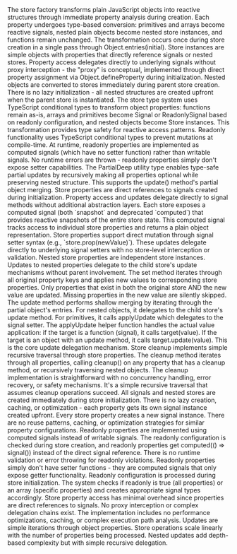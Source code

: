 <technical-internals>
  <store-architecture>
    <simple-reactive-proxy>
      <property-transformation>
        The store factory transforms plain JavaScript objects into reactive structures through immediate property analysis during creation. Each property undergoes type-based conversion: primitives and arrays become reactive signals, nested plain objects become nested store instances, and functions remain unchanged. The transformation occurs once during store creation in a single pass through Object.entries(initial).
      </property-transformation>
      <direct-property-delegation>
        Store instances are simple objects with properties that directly reference signals or nested stores. Property access delegates directly to underlying signals without proxy interception - the "proxy" is conceptual, implemented through direct property assignment via Object.defineProperty during initialization.
      </direct-property-delegation>
      <immediate-nested-creation>
        Nested objects are converted to stores immediately during parent store creation. There is no lazy initialization - all nested structures are created upfront when the parent store is instantiated.
      </immediate-nested-creation>
    </simple-reactive-proxy>
    <type-system-integration>
      <conditional-type-mapping>
        The store type system uses TypeScript conditional types to transform object properties: functions remain as-is, arrays and primitives become Signal<T> or ReadonlySignal<T> based on readonly configuration, and nested objects become Store<T> instances. This transformation provides type safety for reactive access patterns.
      </conditional-type-mapping>
      <readonly-type-enforcement>
        Readonly functionality uses TypeScript conditional types to prevent mutations at compile-time. At runtime, readonly properties are implemented as computed signals (which have no setter function) rather than writable signals. No runtime errors are thrown - readonly properties simply don't expose setter capabilities.
      </readonly-type-enforcement>
      <partial-deep-updates>
        The PartialDeep utility type enables type-safe partial updates by recursively making all properties optional while preserving nested structure. This supports the update() method's partial object merging.
      </partial-deep-updates>
    </type-system-integration>
    <signal-integration>
      <direct-signal-delegation>
        Store properties are direct references to signals created during initialization. Property access and updates delegate directly to signal methods without additional abstraction layers.
      </direct-signal-delegation>
      <snapshot-computed-signal>
        Each store exposes a computed signal (both `snapshot` and deprecated `computed`) that provides reactive snapshots of the entire store state. This computed signal tracks access to individual store properties and returns a plain object representation.
      </snapshot-computed-signal>
    </signal-integration>
  </store-architecture>
  <update-mechanisms>
    <direct-property-updates>
      <individual-property-mutation>
        Store properties support direct mutation through signal setter syntax (e.g., `store.prop(newValue)`). These updates delegate directly to underlying signal setters with no store-level interception or validation.
      </individual-property-mutation>
      <nested-property-delegation>
        Nested store properties are independent store instances. Updates to nested properties delegate to the child store's update mechanisms without parent involvement.
      </nested-property-delegation>
    </direct-property-updates>
    <bulk-update-operations>
      <set-method-implementation>
        The set method iterates through all original property keys and applies new values to corresponding store properties. Only properties that exist in both the original store AND the new value are updated. Missing properties in the new value are silently skipped.
      </set-method-implementation>
      <update-method-implementation>
        The update method performs shallow merging by iterating through the partial object's entries. For nested objects, it delegates to the child store's update method. For primitives, it calls applyUpdate which delegates to the signal setter.
      </update-method-implementation>
      <apply-update-helper>
        The applyUpdate helper function handles the actual value application: if the target is a function (signal), it calls target(value). If the target is an object with an update method, it calls target.update(value). This is the core update delegation mechanism.
      </apply-update-helper>
    </bulk-update-operations>
  </update-mechanisms>
  <memory-management>
    <simple-cleanup-system>
      <recursive-cleanup-traversal>
        Store cleanup implements simple recursive traversal through store properties. The cleanup method iterates through all properties, calling cleanup() on any property that has a cleanup method, or recursively traversing nested objects.
      </recursive-cleanup-traversal>
      <no-safety-mechanisms>
        The cleanup implementation is straightforward with no concurrency handling, error recovery, or safety mechanisms. It's a simple recursive traversal that assumes cleanup operations succeed.
      </no-safety-mechanisms>
    </simple-cleanup-system>
    <immediate-resource-creation>
      <no-lazy-initialization>
        All signals and nested stores are created immediately during store initialization. There is no lazy creation, caching, or optimization - each property gets its own signal instance created upfront.
      </no-lazy-initialization>
      <no-reuse-patterns>
        Every store property creates a new signal instance. There are no reuse patterns, caching, or optimization strategies for similar property configurations.
      </no-reuse-patterns>
    </immediate-resource-creation>
  </memory-management>
  <readonly-system>
    <simple-readonly-implementation>
      <computed-signal-approach>
        Readonly properties are implemented using computed signals instead of writable signals. The readonly configuration is checked during store creation, and readonly properties get computed(() => signal()) instead of the direct signal reference.
      </computed-signal-approach>
      <no-runtime-validation>
        There is no runtime validation or error throwing for readonly violations. Readonly properties simply don't have setter functions - they are computed signals that only expose getter functionality.
      </no-runtime-validation>
      <configuration-processing>
        Readonly configuration is processed during store initialization. The system checks if readonly is true (all properties) or an array (specific properties) and creates appropriate signal types accordingly.
      </configuration-processing>
    </simple-readonly-implementation>
  </readonly-system>
  <performance-characteristics>
    <minimal-overhead>
      <direct-delegation>
        Store property access has minimal overhead since properties are direct references to signals. No proxy interception or complex delegation chains exist.
      </direct-delegation>
      <no-optimizations>
        The implementation includes no performance optimizations, caching, or complex execution path analysis. Updates are simple iterations through object properties.
      </no-optimizations>
      <linear-scaling>
        Store operations scale linearly with the number of properties being processed. Nested updates add depth-based complexity but with simple recursive delegation.
      </linear-scaling>
    </minimal-overhead>
  </performance-characteristics>
</technical-internals>